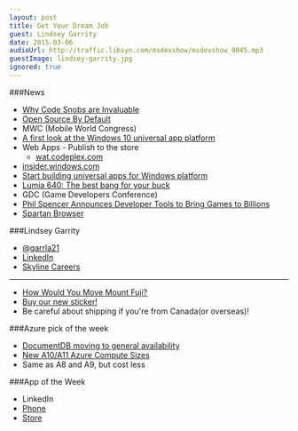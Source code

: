 ```yaml
---
layout: post
title: Get Your Dream Job
guest: Lindsey Garrity
date: 2015-03-06
audioUrl: http://traffic.libsyn.com/msdevshow/msdevshow_0045.mp3
guestImage: lindsey-garrity.jpg
ignored: true
---
```


###News

 - [Why Code Snobs are Invaluable](http://mjswensen.com/blog/2015/01/30/why-code-snobs-are-invaluable/)
 - [Open Source By Default](http://blog.phillipcaudell.com/open-source-by-default/)
 - MWC (Mobile World Congress)
  - [A first look at the Windows 10 universal app platform](http://blogs.windows.com/buildingapps/2015/03/02/a-first-look-at-the-windows-10-universal-app-platform/)
  - Web Apps - Publish to the store
     - [wat.codeplex.com](http://wat.codeplex.com/)
  - [insider.windows.com](http://insider.windows.com)
  - [Start building universal apps for Windows
platform](http://dev.windows.com/en-us/develop/Building-universal-Windows-apps)
  - [Lumia 640: The best bang for your buck](http://lumiaconversations.microsoft.com/2015/03/02/640/)
 - GDC (Game Developers Conference)
  - [Phil Spencer Announces Developer Tools to Bring Games to Billions](http://news.xbox.com/2015/03/xbox-gdc-2015)
 - [Spartan Browser](http://blogs.msdn.com/b/ie/archive/2015/02/26/a-break-from-the-past-the-birth-of-microsoft-s-new-web-rendering-engine.aspx)


###Lindsey Garrity

-   [@garrla21](https://twitter.com/garrla21)
-   [LinkedIn](https://www.linkedin.com/in/lindseygarrity)
-   [Skyline Careers](http://skylinetechnologies.com/About/Careers.aspx)

----------------------------------------------

-   [How Would You Move Mount Fuji?](http://www.amazon.com/How-Would-Move-Mount-Fuji/dp/0316778494/?tag=ytechie-20)
-   [Buy our new sticker!](https://www.stickermule.com/marketplace/4324-ms-dev-show-pixelated)
 -   Be careful about shipping if you're from Canada(or overseas)!

###Azure pick of the week

 - [DocumentDB moving to general availability](http://azure.microsoft.com/blog/2015/03/05/documentdb-moving-to-general-availability/)
 - [New A10/A11 Azure Compute Sizes](http://azure.microsoft.com/blog/2015/03/05/new-a10a11-azure-compute-sizes/)
  - Same as A8 and A9, but cost less

###App of the Week

 - LinkedIn
  - [Phone](http://www.windowsphone.com/s?appid=bdc7ae24-9051-474c-a89a-2b18f58d1317)
  - [Store](http://apps.microsoft.com/windows/en-US/app/linkedin-touch/77b43620-121c-4f9b-823e-4f0a3c8b45da)
